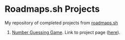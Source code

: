 # Roadmaps.sh Projects
My repository of completed projects from [roadmaps.sh](https://roadmap.sh/projects)

1. [Number Guessing Game](./NumberGuessingGame/). Link to project page  ([here](https://roadmap.sh/projects/number-guessing-game)).
